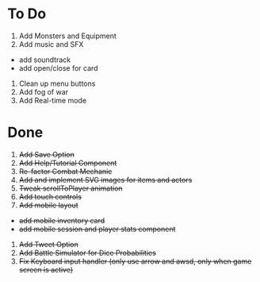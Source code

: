 # To Do

1. Add Monsters and Equipment
1. Add music and SFX
  - add soundtrack
  - add open/close for card
1. Clean up menu buttons
1. Add fog of war
1. Add Real-time mode

# Done
1. ~~Add Save Option~~
1. ~~Add Help/Tutorial Component~~
1. ~~Re-factor Combat Mechanic~~
1. ~~Add and implement SVG images for items and actors~~
1. ~~Tweak scrollToPlayer animation~~
1. ~~Add touch controls~~
1. ~~Add mobile layout~~
  - ~~add mobile inventory card~~
  - ~~add mobile session and player stats component~~
1. ~~Add Tweet Option~~
1. ~~Add Battle Simulator for Dice Probabilities~~
1. ~~Fix Keyboard input handler (only use arrow and awsd, only when game screen is active)~~
